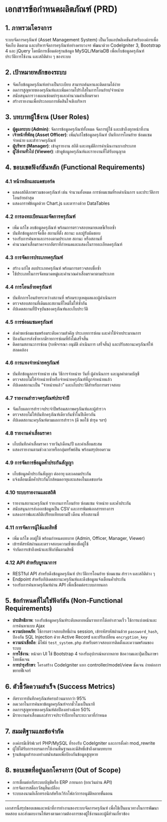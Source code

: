 # เอกสารข้อกำหนดผลิตภัณฑ์ (PRD)

## 1. ภาพรวมโครงการ
ระบบจัดการครุภัณฑ์ (Asset Management System) เป็นเว็บแอปพลิเคชันสำหรับองค์กรเพื่อจัดเก็บ ติดตาม และบริหารจัดการครุภัณฑ์อย่างครบวงจร พัฒนาด้วย CodeIgniter 3, Bootstrap 4 และ jQuery โดยมีการเชื่อมต่อฐานข้อมูล MySQL/MariaDB เพื่อเก็บข้อมูลครุภัณฑ์ ประวัติการใช้งาน และสถิติต่าง ๆ ของระบบ

## 2. เป้าหมายหลักของระบบ
- จัดเก็บข้อมูลครุภัณฑ์อย่างเป็นระเบียบ สามารถค้นหาและติดตามได้ง่าย
- ลดการสูญหายของครุภัณฑ์และเพิ่มความโปร่งใสในการโอนย้าย/จำหน่าย
- สนับสนุนการวางแผนซ่อมบำรุงและคำนวณค่าเสื่อมราคา
- สร้างรายงานเพื่อประกอบการตัดสินใจเชิงบริหาร

## 3. บทบาทผู้ใช้งาน (User Roles)
- **ผู้ดูแลระบบ (Admin)**: จัดการข้อมูลครุภัณฑ์ทั้งหมด จัดการผู้ใช้ และเข้าถึงทุกหน้าที่งาน
- **เจ้าหน้าที่พัสดุ (Asset Officer)**: เพิ่ม/แก้ไขข้อมูลครุภัณฑ์ บันทึกการโอนย้าย ซ่อมแซม จำหน่าย และสำรวจครุภัณฑ์
- **ผู้บริหาร (Manager)**: เข้าดูรายงาน สถิติ และอนุมัติการดำเนินงานบางประเภท
- **ผู้ใช้งานทั่วไป (Viewer)**: เข้าดูข้อมูลครุภัณฑ์และรายงานที่ได้รับอนุญาต

## 4. ขอบเขตฟังก์ชันหลัก (Functional Requirements)
### 4.1 หน้าหลักและแดชบอร์ด
- แสดงสถิติภาพรวมของครุภัณฑ์ เช่น จำนวนทั้งหมด การซ่อมแซมที่รอดำเนินการ และประวัติการโอนย้ายล่าสุด
- แสดงกราฟข้อมูลด้วย Chart.js และตารางด้วย DataTables

### 4.2 การลงทะเบียนและจัดการครุภัณฑ์
- เพิ่ม แก้ไข ลบข้อมูลครุภัณฑ์ พร้อมการตรวจสอบหมายเลขซีเรียลซ้ำ
- บันทึกข้อมูลการจัดซื้อ สถานที่ตั้ง สถานะ และผู้รับผิดชอบ
- รองรับการค้นหาและกรองตามประเภท สถานะ หรือสถานที่
- คำนวณค่าเสื่อมราคาจากอัตราที่กำหนดและแสดงในรายละเอียดครุภัณฑ์

### 4.3 การจัดการประเภทครุภัณฑ์
- สร้าง แก้ไข ลบประเภทครุภัณฑ์ พร้อมการตรวจสอบชื่อซ้ำ
- ใช้ประเภทในการจัดหมวดหมู่และคำนวณค่าเสื่อมราคาตามประเภท

### 4.4 การโอนย้ายครุภัณฑ์
- บันทึกการโอนย้ายระหว่างสถานที่ พร้อมระบุเหตุผลและผู้ดำเนินการ
- ตรวจสอบสถานที่เดิมและสถานที่ใหม่ไม่ให้ซ้ำกัน
- อัปเดตสถานที่ปัจจุบันของครุภัณฑ์และเก็บประวัติ

### 4.5 การซ่อมแซมครุภัณฑ์
- ส่งคำขอซ่อมแซมพร้อมระดับความสำคัญ ประเภทการซ่อม และค่าใช้จ่ายประมาณการ
- ป้องกันการส่งซ้ำหากมีรายการซ่อมที่ยังไม่เสร็จสิ้น
- ติดตามสถานะการซ่อม (รอพิจารณา อนุมัติ ดำเนินการ เสร็จสิ้น) และปรับสถานะครุภัณฑ์ให้สอดคล้อง

### 4.6 การแทงจำหน่ายครุภัณฑ์
- บันทึกข้อมูลการจำหน่าย เช่น วิธีการจำหน่าย วันที่ ผู้ดำเนินการ และมูลค่าตามบัญชี
- ตรวจสอบไม่ให้จำหน่ายซ้ำหรือจำหน่ายครุภัณฑ์ที่ถูกจำหน่ายแล้ว
- อัปเดตสถานะเป็น “จำหน่ายแล้ว” และเก็บประวัติสำหรับการตรวจสอบ

### 4.7 รายงานสำรวจครุภัณฑ์ประจำปี
- จัดเก็บผลการสำรวจประจำปีพร้อมสภาพครุภัณฑ์และผู้สำรวจ
- ตรวจสอบไม่ให้บันทึกครุภัณฑ์เดียวกันซ้ำในปีเดียวกัน
- อัปเดตสถานะครุภัณฑ์ตามผลการสำรวจ (ดี พอใช้ ชำรุด ฯลฯ)

### 4.8 รายงานค่าเสื่อมราคา
- เก็บบันทึกค่าเสื่อมราคา รายวัน/เดือน/ปี และค่าเสื่อมสะสม
- แสดงรายงานตามช่วงเวลาหรือกลุ่มทรัพย์สิน พร้อมสรุปยอดรวม

### 4.9 การจัดการข้อมูลค้ำประกันสัญญา
- เก็บข้อมูลค้ำประกันสัญญา ต่ออายุ และเคลมประกัน
- แจ้งเตือนเมื่อค้ำประกันใกล้หมดอายุและแสดงในแดชบอร์ด

### 4.10 ระบบรายงานและสถิติ
- รายงานสถานะครุภัณฑ์ รายงานการโอนย้าย ซ่อมแซม จำหน่าย และค้ำประกัน
- สนับสนุนการส่งออกข้อมูลเป็น CSV และการพิมพ์เอกสารทางการ
- แสดงกราฟและสถิติเปรียบเทียบตามปี เดือน หรือสถานที่

### 4.11 การจัดการผู้ใช้และสิทธิ์
- เพิ่ม แก้ไข ลบผู้ใช้ พร้อมกำหนดบทบาท (Admin, Officer, Manager, Viewer)
- เข้ารหัสรหัสผ่านและตรวจสอบความซ้ำของชื่อผู้ใช้
- จำกัดการเข้าถึงหน้าและฟังก์ชันตามสิทธิ์

### 4.12 API สำหรับบูรณาการ
- RESTful API สำหรับดึงข้อมูลครุภัณฑ์ ประวัติการโอนย้าย ซ่อมแซม สำรวจ และสถิติต่าง ๆ
- Endpoint สำหรับอัปเดตสถานะครุภัณฑ์และดึงข้อมูลแจ้งเตือนค้ำประกัน
- รองรับการค้นหาครุภัณฑ์ผ่าน API เพื่อเชื่อมต่อระบบภายนอก

## 5. ข้อกำหนดที่ไม่ใช่ฟังก์ชัน (Non‑Functional Requirements)
- **ประสิทธิภาพ**: รองรับข้อมูลครุภัณฑ์ระดับหลายหมื่นรายการได้อย่างรวดเร็ว ใช้การแบ่งหน้าและการค้นหาแบบ Ajax
- **ความปลอดภัย**: ใช้การตรวจสอบสิทธิ์ผ่าน session, เข้ารหัสรหัสผ่านด้วย `password_hash`, ป้องกัน SQL Injection ด้วย Active Record และปรับเปลี่ยน `encryption_key`
- **ความน่าเชื่อถือ**: มีไฟล์ `test_system.php` สำหรับตรวจสอบการติดตั้งและความพร้อมของระบบ
- **การใช้งาน**: หน้าตา UI ใช้ Bootstrap 4 รองรับอุปกรณ์หลากหลาย ข้อความและปุ่มเป็นภาษาไทยชัดเจน
- **การบำรุงรักษา**: โครงสร้าง CodeIgniter แยก controller/model/view ชัดเจน ง่ายต่อการขยายฟีเจอร์

## 6. ตัวชี้วัดความสำเร็จ (Success Metrics)
- อัตราการบันทึกครุภัณฑ์ครบถ้วนมากกว่า 95%
- ลดเวลาในการค้นหาข้อมูลครุภัณฑ์จากชั่วโมงเป็นนาที
- ลดการสูญหายของครุภัณฑ์ต่อปีลงอย่างน้อย 50%
- มีรายงานค่าเสื่อมและสำรวจประจำปีภายในระยะเวลาที่กำหนด

## 7. สมมติฐานและข้อจำกัด
- องค์กรมีเซิร์ฟเวอร์ PHP/MySQL ที่รองรับ CodeIgniter และการตั้งค่า mod_rewrite
- ผู้ใช้ได้รับการอบรมการใช้งานพื้นฐานและมีสิทธิ์เข้าถึงตามบทบาท
- ฐานข้อมูลสำรองอย่างสม่ำเสมอเพื่อป้องกันข้อมูลสูญหาย

## 8. ขอบเขตที่อยู่นอกโครงการ (Out of Scope)
- การเชื่อมต่อกับระบบบัญชีหรือ ERP ภายนอก (ยกเว้นผ่าน API)
- การจัดการสต็อกวัสดุสิ้นเปลือง
- ระบบลงนามอิเล็กทรอนิกส์หรือเวิร์กโฟลว์การอนุมัติหลายขั้นตอน

---
เอกสารนี้สรุปขอบเขตและหน้าที่การทำงานของระบบจัดการครุภัณฑ์ เพื่อใช้เป็นแนวทางในการพัฒนา ทดสอบ และส่งมอบงานให้ตรงตามความต้องการของผู้ใช้งานและผู้มีส่วนเกี่ยวข้อง
